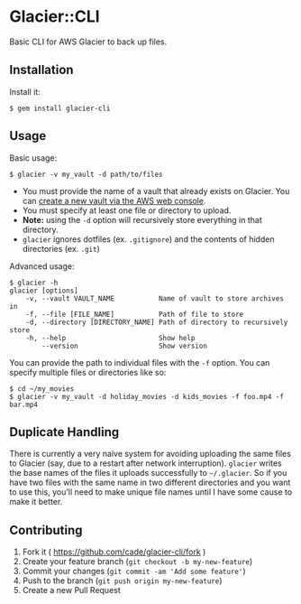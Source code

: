# Glacier::CLI

Basic CLI for AWS Glacier to back up files.

## Installation

Install it:

    $ gem install glacier-cli

## Usage

Basic usage:

    $ glacier -v my_vault -d path/to/files

- You must provide the name of a vault that already exists on Glacier. You can [create a new vault via the AWS web console](http://docs.aws.amazon.com/amazonglacier/latest/dev/getting-started-create-vault.html).
- You must specify at least one file or directory to upload.
- **Note:** using the `-d` option will recursively store everything in that directory.
- `glacier` ignores dotfiles (ex. `.gitignore`) and the contents of hidden directories (ex. `.git`)

Advanced usage:

    $ glacier -h
    glacier [options]
        -v, --vault VAULT_NAME           Name of vault to store archives in
        -f, --file [FILE_NAME]           Path of file to store
        -d, --directory [DIRECTORY_NAME] Path of directory to recursively store
        -h, --help                       Show help
            --version                    Show version

You can provide the path to individual files with the `-f` option. You can specify multiple files or directories like so:

    $ cd ~/my_movies
    $ glacier -v my_vault -d holiday_movies -d kids_movies -f foo.mp4 -f bar.mp4

## Duplicate Handling

There is currently a very naive system for avoiding uploading the same files to Glacier (say, due to a restart after network interruption). `glacier` writes the base names of the files it uploads successfully to `~/.glacier`. So if you have two files with the same name in two different directories and you want to use this, you'll need to make unique file names until I have some cause to make it better.

## Contributing

1. Fork it ( https://github.com/cade/glacier-cli/fork )
2. Create your feature branch (`git checkout -b my-new-feature`)
3. Commit your changes (`git commit -am 'Add some feature'`)
4. Push to the branch (`git push origin my-new-feature`)
5. Create a new Pull Request
